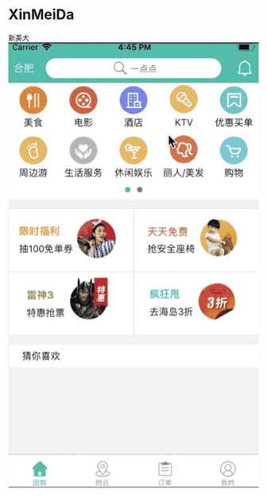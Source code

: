 # XinMeiDa
新美大
![screenshot](https://github.com/chenliang1937/XinMeiDa/blob/master/screen/screen.gif)
